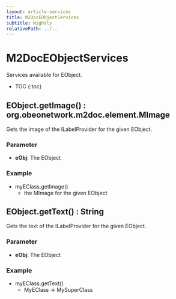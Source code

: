 ```yaml
---
layout: article-services
title: M2DocEObjectServices
subtitle: Nightly
relativePath: ../..
---
```


<!--
/********************************************************************************
** Copyright (c) 2015 Obeo.
** All rights reserved. This program and the accompanying materials
** are made available under the terms of the Eclipse Public License v2.0
** which accompanies this distribution, and is available at
** http://www.eclipse.org/legal/epl-v20.html
**
** Contributors:
**    Stephane Begaudeau (Obeo) - initial API and implementation
*********************************************************************************/
-->

# M2DocEObjectServices

Services available for EObject.

* TOC
{:toc}

## EObject.getImage() : org.obeonetwork.m2doc.element.MImage

Gets the image of the ILabelProvider for the given EObject.

### Parameter

* **eObj**: The EObject

### Example

* myEClass.getImage()
  * the MImage for the given EObject

## EObject.getText() : String

Gets the text of the ILabelProvider for the given EObject.

### Parameter

* **eObj**: The EObject

### Example

* myEClass.getText()
  * MyEClass -> MySuperClass



